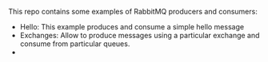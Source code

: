 This repo contains some examples of RabbitMQ producers and consumers:

- Hello: This example produces and consume a simple hello message
- Exchanges: Allow to produce messages using a particular exchange and consume from particular queues.
- 
